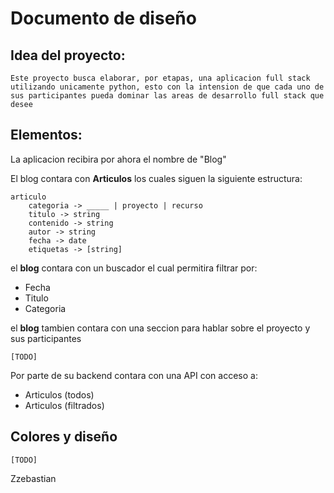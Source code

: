# Documento de diseño

## Idea del proyecto:

```
Este proyecto busca elaborar, por etapas, una aplicacion full stack utilizando unicamente python, esto con la intension de que cada uno de sus participantes pueda dominar las areas de desarrollo full stack que desee
```

## Elementos:

La aplicacion recibira por ahora el nombre de "Blog"

El blog contara con **Articulos** los cuales siguen la siguiente estructura:

```
articulo
    categoria -> _____ | proyecto | recurso 
    titulo -> string
    contenido -> string
    autor -> string
    fecha -> date
    etiquetas -> [string]
```

el **blog** contara con un buscador el cual permitira filtrar por:

- Fecha
- Titulo 
- Categoria

el **blog** tambien contara con una seccion para hablar sobre el proyecto y sus participantes

```
[TODO]
```

Por parte de su backend contara con una API con acceso a:

- Articulos (todos)
- Articulos (filtrados)

## Colores y diseño

```
[TODO]
```
Zzebastian